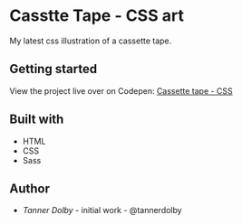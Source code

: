 # Casstte Tape - CSS art
My latest css illustration of a cassette tape. 

## Getting started
View the project live over on Codepen: [Cassette tape - CSS](https://codepen.io/tannerdolby/full/ExPqqVZ)

## Built with
* HTML
* CSS
* Sass

## Author
* *Tanner Dolby* - initial work - @tannerdolby